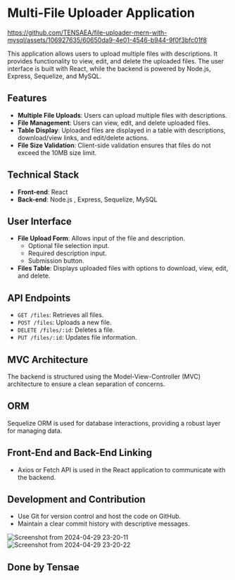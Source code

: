 # Multi-File Uploader Application


https://github.com/TENSAEA/file-uploader-mern-with-mysql/assets/106927635/60650da9-4e01-4546-b944-9f0f3bfc01f8


This application allows users to upload multiple files with descriptions. It provides functionality to view, edit, and delete the uploaded files. The user interface is built with React, while the backend is powered by Node.js, Express, Sequelize, and MySQL.

## Features
- **Multiple File Uploads**: Users can upload multiple files with descriptions.
- **File Management**: Users can view, edit, and delete uploaded files.
- **Table Display**: Uploaded files are displayed in a table with descriptions, download/view links, and edit/delete actions.
- **File Size Validation**: Client-side validation ensures that files do not exceed the 10MB size limit.

## Technical Stack
- **Front-end**: React
- **Back-end**: Node.js , Express, Sequelize, MySQL

## User Interface
- **File Upload Form**: Allows input of the file and description.
  - Optional file selection input.
  - Required description input.
  - Submission button.
- **Files Table**: Displays uploaded files with options to download, view, edit, and delete.

## API Endpoints
- `GET /files`: Retrieves all files.
- `POST /files`: Uploads a new file.
- `DELETE /files/:id`: Deletes a file.
- `PUT /files/:id`: Updates file information.

## MVC Architecture
The backend is structured using the Model-View-Controller (MVC) architecture to ensure a clean separation of concerns.

## ORM
Sequelize ORM is used for database interactions, providing a robust layer for managing data.

## Front-End and Back-End Linking
- Axios or Fetch API is used in the React application to communicate with the backend.

## Development and Contribution
- Use Git for version control and host the code on GitHub.
- Maintain a clear commit history with descriptive messages.


![Screenshot from 2024-04-29 23-20-11](https://github.com/TENSAEA/Multiple-File-Handler-Website/assets/106927635/8156cd56-aef2-424a-8de2-d6a0aa8be6f8)
![Screenshot from 2024-04-29 23-20-22](https://github.com/TENSAEA/Multiple-File-Handler-Website/assets/106927635/fae23af2-3c12-49fd-8d3e-4c204479dd8a)

## Done by Tensae

